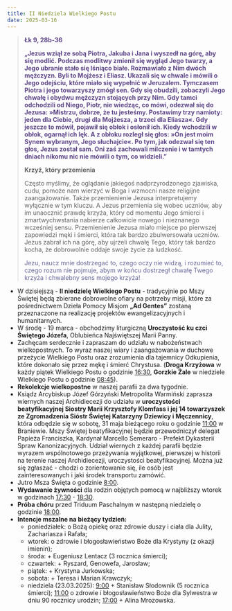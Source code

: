 ```yaml
---
title: II Niedziela Wielkiego Postu
date: 2025-03-16
---
```


> **<span style="color: #5D4587;">Łk 9, 28b-36 </span>**
>
> **<span style="color: #5D4587;">„Jezus wziął ze sobą Piotra, Jakuba i Jana i wyszedł na górę, aby się modlić. Podczas modlitwy zmienił się wygląd Jego twarzy, a Jego ubranie stało się lśniąco białe. Rozmawiało z Nim dwóch mężczyzn. Byli to Mojżesz i Eliasz. Ukazali się w chwale i mówili o Jego odejściu, które miało się wypełnić w Jeruzalem. Tymczasem Piotra i jego towarzyszy zmógł sen. Gdy się obudzili, zobaczyli Jego chwałę i obydwu mężczyzn stojących przy Nim. Gdy tamci odchodzili od Niego, Piotr, nie wiedząc, co mówi, odezwał się do Jezusa: »Mistrzu, dobrze, że tu jesteśmy. Postawimy trzy namioty: jeden dla Ciebie, drugi dla Mojżesza, a trzeci dla Eliasza«. Gdy jeszcze to mówił, pojawił się obłok i osłonił ich. Kiedy wchodzili w obłok, ogarnął ich lęk. A z obłoku rozległ się głos: »On jest moim Synem wybranym, Jego słuchajcie«. Po tym, jak odezwał się ten głos, Jezus został sam. Oni zaś zachowali milczenie i w tamtych dniach nikomu nic nie mówili o tym, co widzieli.”</span>**
>
>
>
> **Krzyż, który przemienia**
>
> Często myślimy, że oglądanie jakiegoś nadprzyrodzonego zjawiska, cudu, pomoże nam wierzyć w Boga i wzmocni nasze religijne zaangażowanie. Także przemienienie Jezusa interpretujemy wyłącznie w tym kluczu. A Jezus przemienia się wobec uczniów, aby im unaocznić prawdę krzyża, który od momentu Jego śmierci i zmartwychwstania nabierze całkowicie nowego i nieznanego wcześniej sensu. Przemienienie Jezusa miało miejsce po pierwszej zapowiedzi męki i śmierci, która tak bardzo zbulwersowała uczniów. Jezus zabrał ich na górę, aby ujrzeli chwałę Tego, który tak bardzo kocha, że dobrowolnie oddaje swoje życie za ludzkość.
>
> <span style="color: #666699;">Jezu, naucz mnie dostrzegać to, czego oczy nie widzą, i rozumieć to, czego rozum nie pojmuje, abym w końcu dostrzegł chwałę Twego krzyża i chwalebny sens mojego krzyża!
> &nbsp;

- W dzisiejszą - **II niedzielę Wielkiego Postu** - tradycyjnie po Mszy Świętej będą zbierane dobrowolne ofiary na potrzeby misji, które za pośrednictwem Dzieła Pomocy Misjom **„Ad Gentes”** zostaną przeznaczone na realizację projektów ewangelizacyjnych i humanitarnych.
- W środę - 19 marca - obchodzimy liturgiczną **Uroczystość ku czci Świętego Józefa**, Oblubieńca Najświętszej Marii Panny.
- Zachęcam serdecznie i zapraszam do udziału w nabożeństwach wielkopostnych. To wyraz naszej wiary i zaangażowania w duchowe przeżycie Wielkiego Postu oraz zrozumienia dla tajemnicy Odkupienia, które dokonało się przez mękę i śmierć Chrystusa. (**Droga Krzyżowa** w każdy piątek Wielkiego Postu o godzinie <u>16:30</u>, **Gorzkie Żale** w niedziele Wielkiego Postu o godzinie <u>08:45</u>).
- **Rekolekcje wielkopostne** w naszej parafii za dwa tygodnie.
- Ksiądz Arcybiskup Józef Górzyński Metropolita Warmiński zaprasza wiernych naszej Archidiecezji do udziału w **uroczystości beatyfikacyjnej Siostry Marii Krzysztofy Klomfass i jej 14 towarzyszek ze Zgromadzenia Sióstr Świętej Katarzyny Dziewicy i Męczennicy**, która odbędzie się w sobotę, 31 maja bieżącego roku o godzinie <u>11:00</u> w Braniewie. Mszy Świętej beatyfikacyjnej będzie przewodniczył delegat Papieża Franciszka, Kardynał Marcello Semeraro - Prefekt Dykasterii Spraw Kanonizacyjnych. Udział wiernych z każdej parafii będzie wyrazem wspólnotowego przeżywania wyjątkowej, pierwszej w historii na terenie naszej Archidiecezji, uroczystości beatyfikacyjnej. Można już się zgłaszać - chodzi o zorientowanie się, ile osób jest zainteresowanych i jaki środek transportu zamówić.
- Jutro Msza Święta o godzinie <u>8:00</u>.
- **Wydawanie żywności** dla rodzin objętych pomocą w najbliższy wtorek w godzinach <u>17:30</u> - <u>18:30</u>.
- **Próba chóru** przed Triduum Paschalnym w następną niedzielę o godzinie <u>18:00</u>.
- **Intencje mszalne na bieżący tydzień:**
  - poniedziałek: o Bożą opiekę oraz zdrowie duszy i ciała dla Julity, Zachariasza i Rafała;
  - wtorek: o zdrowie i błogosławieństwo Boże dla Krystyny (z okazji imienin);
  - środa: + Eugeniusz Lentacz (3 rocznica śmierci);
  - czwartek: + Ryszard, Genowefa, Jarosław;
  - piątek: + Krystyna Jurkowska;
  - sobota: + Teresa i Marian Krawczyk;
  - niedziela (23.03.2025): <u>9:00</u> + Stanisław Słodownik (5 rocznica śmierci); <u>11:00</u> o zdrowie i błogosławieństwo Boże dla Sylwestra w dniu 90 rocznicy urodzin; <u>17:00</u> + Alina Mrozowska.




